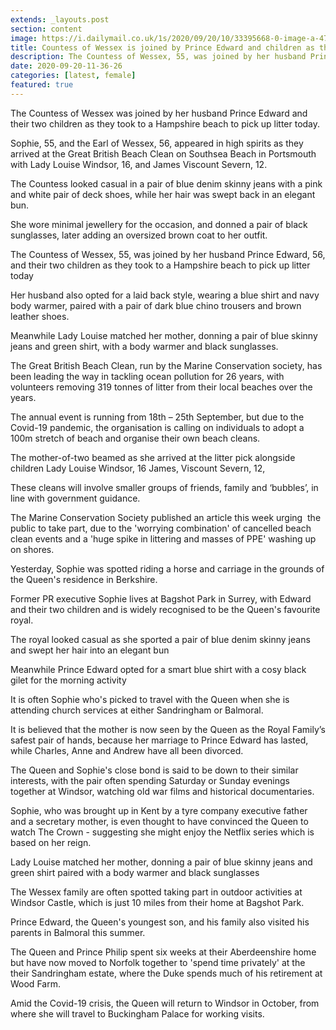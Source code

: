 ```yaml
---
extends: _layouts.post
section: content
image: https://i.dailymail.co.uk/1s/2020/09/20/10/33395668-0-image-a-47_1600594940855.jpg 
title: Countess of Wessex is joined by Prince Edward and children as they pick up litter on seaside 
description: The Countess of Wessex, 55, was joined by her husband Prince Edward, 56,and Lady Louise Windsor, 16 James, Viscount Severn, 12, as they took to a Hampshire beach to pick up litter. 
date: 2020-09-20-11-36-26 
categories: [latest, female] 
featured: true 
--- 
```

The Countess of Wessex was joined by her husband Prince Edward and their two children as they took to a Hampshire beach to pick up litter today. 

Sophie, 55, and the Earl of Wessex, 56, appeared in high spirits as they arrived at the Great British Beach Clean on Southsea Beach in Portsmouth with Lady Louise Windsor, 16, and James Viscount Severn, 12.

The Countess looked casual in a pair of blue denim skinny jeans with a pink and white pair of deck shoes, while her hair was swept back in an elegant bun. 

She wore minimal jewellery for the occasion, and donned a pair of black sunglasses, later adding an oversized brown coat to her outfit.    

The Countess of Wessex, 55, was joined by her husband Prince Edward, 56, and their two children as they took to a Hampshire beach to pick up litter today

Her husband also opted for a laid back style, wearing a blue shirt and navy body warmer, paired with a pair of dark blue chino trousers and brown leather shoes. 

Meanwhile Lady Louise matched her mother, donning a pair of blue skinny jeans and green shirt, with a body warmer and black sunglasses.

The Great British Beach Clean, run by the Marine Conservation society, has been leading the way in tackling ocean pollution for 26 years, with volunteers removing 319 tonnes of litter from their local beaches over the years. 

The annual event is running from 18th – 25th September, but due to the Covid-19 pandemic, the organisation is calling on individuals to adopt a 100m stretch of beach and organise their own beach cleans. 

The mother-of-two beamed as she arrived at the litter pick alongside children Lady Louise Windsor, 16 James, Viscount Severn, 12, 

These cleans will involve smaller groups of friends, family and ‘bubbles’, in line with government guidance.  

The Marine Conservation Society published an article this week urging  the public to take part, due to the 'worrying combination' of cancelled beach clean events and a 'huge spike in littering and masses of PPE' washing up on shores. 

Yesterday, Sophie was spotted riding a horse and carriage in the grounds of the Queen's residence in Berkshire. 

Former PR executive Sophie lives at Bagshot Park in Surrey, with Edward and their two children and is widely recognised to be the Queen's favourite royal.  

The royal looked casual as she sported a pair of blue denim skinny jeans and swept her hair into an elegant bun

Meanwhile Prince Edward opted for a smart blue shirt with a cosy black gilet for the morning activity 

It is often Sophie who's picked to travel with the Queen when she is attending church services at either Sandringham or Balmoral. 

It is believed that the mother is now seen by the Queen as the Royal Family’s safest pair of hands, because her marriage to Prince Edward has lasted, while Charles, Anne and Andrew have all been divorced. 

The Queen and Sophie's close bond is said to be down to their similar interests, with the pair often spending Saturday or Sunday evenings together at Windsor, watching old war films and historical documentaries.

Sophie, who was brought up in Kent by a tyre company executive father and a secretary mother, is even thought to have convinced the Queen to watch The Crown - suggesting she might enjoy the Netflix series which is based on her reign.  

Lady Louise matched her mother, donning a pair of blue skinny jeans and green shirt paired with a body warmer and black sunglasses

The Wessex family are often spotted taking part in outdoor activities at Windsor Castle, which is just 10 miles from their home at Bagshot Park.  

Prince Edward, the Queen's youngest son, and his family also visited his parents in Balmoral this summer.

The Queen and Prince Philip spent six weeks at their Aberdeenshire home but have now moved to Norfolk together to 'spend time privately' at the their Sandringham estate, where the Duke spends much of his retirement at Wood Farm.

Amid the Covid-19 crisis, the Queen will return to Windsor in October, from where she will travel to Buckingham Palace for working visits. 

